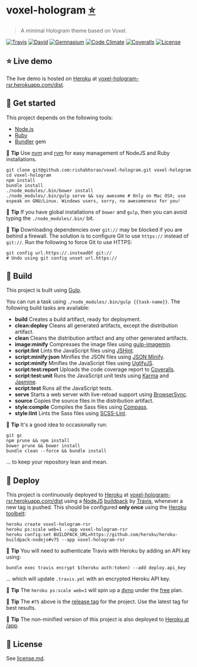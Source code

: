 # voxel-hologram [:star:](http://voxel-hologram-rsr.herokuapp.com/dist)

> A minimal Hologram theme based on Voxel.

[![Travis](https://img.shields.io/travis/rishabhsrao/voxel-hologram.svg?style=flat-square "Build status")](https://travis-ci.org/rishabhsrao/voxel-hologram)
[![David](https://img.shields.io/david/rishabhsrao/voxel-hologram.svg?style=flat-square "Dependency status (Node modules)")](https://david-dm.org/rishabhsrao/voxel-hologram)
[![Gemnasium](https://img.shields.io/gemnasium/rishabhsrao/voxel-hologram.svg?style=flat-square "Dependency status (Ruby gems)")](https://gemnasium.com/rishabhsrao/voxel-hologram)
[![Code Climate](https://img.shields.io/codeclimate/github/rishabhsrao/voxel-hologram.svg?style=flat-square "Code Climate status")](https://codeclimate.com/github/rishabhsrao/voxel-hologram)
[![Coveralls](https://img.shields.io/coveralls/rishabhsrao/voxel-hologram.svg?style=flat-square "Test coverage status")](https://coveralls.io/r/rishabhsrao/voxel-hologram)
[![License](https://img.shields.io/badge/license-MIT-blue.svg?style=flat-square)](license.md)


## :star: Live demo

The live demo is hosted on [Heroku](http://www.heroku.com) at [voxel-hologram-rsr.herokuapp.com/dist](http://voxel-hologram-rsr.herokuapp.com/dist).


## :rowboat: Get started

This project depends on the following tools:

* [Node.js](http://nodejs.org)
* [Ruby](https://www.ruby-lang.org)
* [Bundler](http://bundler.io) gem

:tophat: **Tip** Use [nvm](https://github.com/creationix/nvm) and [rvm](http://rvm.io) for easy management of NodeJS and Ruby installations.

```
git clone git@github.com:rishabhsrao/voxel-hologram.git voxel-hologram
cd voxel-hologram
npm install
bundle install
./node_modules/.bin/bower install
./node_modules/.bin/gulp serve && say awesome # Only on Mac OSX; use espeak on GNU/Linux. Windows users, sorry, no awesomeness for you!
```

:tophat: **Tip** If you have global installations of `bower` and `gulp`, then you can avoid typing the `./node_modules/.bin/` bit.

:tophat: **Tip** Downloading dependencies over `git://` may be blocked if you are behind a firewall. The solution is to configure Git to use `https://` instead of `git://`. Run the following to force Git to use HTTPS:

```
git config url.https://.insteadOf git://
# Undo using git config unset url.https://
```


## :nut_and_bolt: Build

This project is built using [Gulp](http://gulpjs.com).

You can run a task using `./node_modules/.bin/gulp {{task-name}}`. The following build tasks are available:

* **build** Creates a build artifact, ready for deployment.
* **clean:deploy** Cleans all generated artifacts, except the distribution artifact.
* **clean** Cleans the distribution artifact and any other generated artifacts.
* **image:minify** Compresses the image files using [gulp-imagemin](https://www.npmjs.com/package/gulp-imagemin).
* **script:lint** Lints the JavaScript files using [JSHint](https://github.com/jshint/jshint).
* **script:minify:json** Minifies the JSON files using [JSON Minify](https://www.npmjs.org/package/gulp-jsonminify).
* **script:minify** Minifies the JavaScript files using [UglifyJS](http://github.com/mishoo/UglifyJS).
* **script:test:report** Uploads the code coverage report to [Coveralls](https://coveralls.io).
* **script:test:unit** Runs the JavaScript unit tests using [Karma](http://karma-runner.github.io) and [Jasmine](http://jasmine.github.io).
* **script:test** Runs all the JavaScript tests.
* **serve** Starts a web server with live-reload support using [BrowserSync](http://www.browsersync.io).
* **source** Copies the source files in the distribution artifact.
* **style:compile** Compiles the Sass files using [Compass](http://compass-style.org).
* **style:lint** Lints the Sass files using [SCSS-Lint](https://github.com/causes/scss-lint).

:tophat: **Tip** It's a good idea to occasionally run:

```
git gc
npm prune && npm install
bower prune && bower install
bundle clean --force && bundle install
```

... to keep your repository lean and mean.


## :rocket: Deploy

This project is continuously deployed to [Heroku](http://www.heroku.com) at [voxel-hologram-rsr.herokuapp.com/dist](http://voxel-hologram-rsr.herokuapp.com/dist) using a [NodeJS](https://github.com/heroku/heroku-buildpack-nodejs) [buildpack](https://devcenter.heroku.com/articles/buildpacks) by [Travis](https://travis-ci.org), whenever a new tag is pushed. This should be configured **only once** using the [Heroku toolbelt](https://toolbelt.heroku.com):

```
heroku create voxel-hologram-rsr
heroku ps:scale web=1 --app voxel-hologram-rsr
heroku config:set BUILDPACK_URL=https://github.com/heroku/heroku-buildpack-nodejs#v75 --app voxel-hologram-rsr
```

:tophat: **Tip** You will need to authenticate Travis with Heroku by adding an API key using:

```
bundle exec travis encrypt $(heroku auth:token) --add deploy.api_key
```

... which will update `.travis.yml` with an encrypted Heroku API key.

:tophat: **Tip** The `heroku ps:scale web=1` will spin up a [dyno](https://devcenter.heroku.com/articles/dynos) under the [free](https://blog.heroku.com/archives/2015/5/7/heroku-free-dynos) plan.

:tophat: **Tip** The `#75` above is the [release tag](https://github.com/heroku/heroku-buildpack-nodejs/releases) for the project. Use the latest tag for best results.

:tophat: **Tip** The non-minified version of this project is also deployed to [Heroku at /app](http://voxel-hologram-rsr.herokuapp.com/app).


## :scroll: License

See [license.md](license.md).
